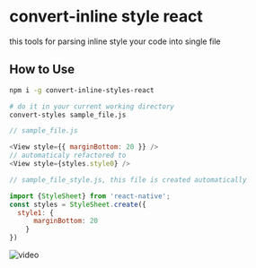 # convert-inline style react

this tools for parsing inline style your code into single file

## How to Use

```bash
npm i -g convert-inline-styles-react

# do it in your current working directory
convert-styles sample_file.js
```

```js
// sample_file.js

<View style={{ marginBottom: 20 }} />
// automaticaly refactored to
<View style={styles.style0} />
```

```js
// sample_file_style.js, this file is created automatically

import {StyleSheet} from 'react-native';
const styles = StyleSheet.create({
  style1: {
      marginBottom: 20
    }
})

```


![video](https://imgur.com/xAztEga)

